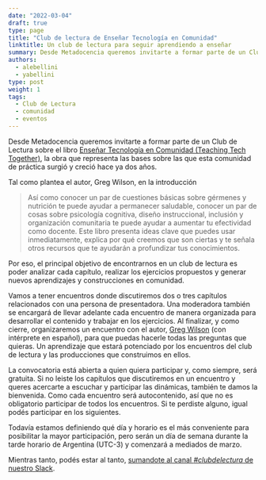 ```yaml
---
date: "2022-03-04"
draft: true
type: page
title: "Club de lectura de Enseñar Tecnología en Comunidad"
linktitle: Un club de lectura para seguir aprendiendo a enseñar
summary: Desde Metadocencia queremos invitarte a formar parte de un Club de Lectura sobre el libro [Enseñar Tecnología en Comunidad (Teaching Tech Together)](https://teachtogether.tech/es/index.html), la obra que representa las bases sobre las que esta comunidad de práctica surgió y creció hace ya dos años.
authors: 
  - alebellini
  - yabellini
type: post
weight: 1
tags: 
  - Club de Lectura
  - comunidad
  - eventos
---
```


Desde Metadocencia queremos invitarte a formar parte de un Club de Lectura sobre el libro [Enseñar Tecnología en Comunidad (Teaching Tech Together)](https://teachtogether.tech/es/index.html), la obra que representa las bases sobre las que esta comunidad de práctica surgió y creció hace ya dos años.

Tal como plantea el autor, Greg Wilson, en la introducción

> Así como conocer un par de cuestiones básicas sobre gérmenes y nutrición te puede ayudar a permanecer saludable, conocer un par de cosas sobre psicología cognitiva, diseño instruccional, inclusión y organización comunitaria te puede ayudar a aumentar tu efectividad como docente. Este libro presenta ideas clave que puedes usar inmediatamente, explica por qué creemos que son ciertas y te señala otros recursos que te ayudarán a profundizar tus conocimientos.

Por eso, el principal objetivo de encontrarnos en un club de lectura es poder analizar cada capítulo, realizar los ejercicios propuestos y generar nuevos aprendizajes y construcciones en comunidad.

Vamos a tener encuentros donde discutiremos dos o tres capítulos relacionados con una persona de presentadora.
Una moderadora también se encargará de llevar adelante cada encuentro de manera organizada para desarrollar el contenido y trabajar en los ejercicios.
Al finalizar, y como cierre, organizaremos un encuentro con el autor, [Greg Wilson](https://third-bit.com/) (con intérprete en español), para que puedas hacerle todas las preguntas que quieras.
Un aprendizaje que estará potenciado por los encuentros del club de lectura y las producciones que construimos en ellos.

La convocatoria está abierta a quien quiera participar y, como siempre, será gratuita.
Si no leiste los capítulos que discutiremos en un encuentro y queres acercarte a escuchar y participar las dinámicas, también te damos la bienvenida.
Como cada encuentro será autocontenido, así que no es obligatorio participar de todos los encuentros.
Si te perdiste alguno, igual podés participar en los siguientes.

Todavía estamos definiendo qué día y horario es el más conveniente para posibilitar la mayor participación, pero serán un día de semana durante la tarde horario de Argentina (UTC-3) y comenzará a mediados de marzo.

Mientras tanto, podés estar al tanto, [sumandote al canal *#clubdelectura* de nuestro Slack](https://join.slack.com/t/metadocencia/shared_invite/zt-ek8a0rup-MQB_5qUKhr9zIGKQAUImXA). 
